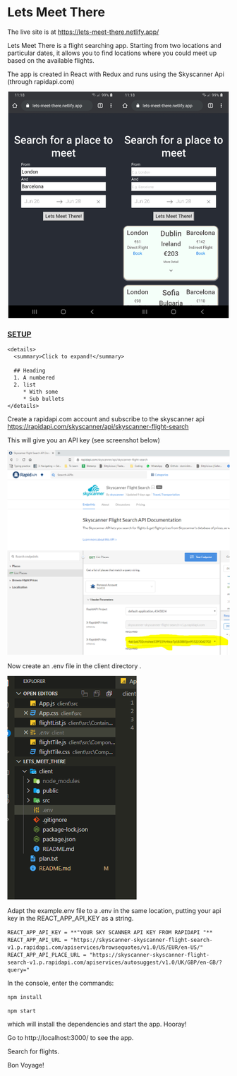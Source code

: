 ﻿# Lets Meet There

The live site is at https://lets-meet-there.netlify.app/

Lets Meet There is a flight searching app. Starting from two locations and particular dates, it allows you to find locations where you could meet up based on the available flights.

The app is created in React with Redux and runs using the Skyscanner Api (through rapidapi.com)

<div align='center'><img src="readme_img/galaxyScreen1.jpg" width="250"><img src="readme_img/galaxyScreen2.jpg" width="250"> </div>

### <u>SETUP</u>

```
<details>
  <summary>Click to expand!</summary>

  ## Heading
  1. A numbered
  2. list
     * With some
     * Sub bullets
</details>
```

Create a rapidapi.com account and subscribe to the skyscanner api https://rapidapi.com/skyscanner/api/skyscanner-flight-search

This will give you an API key (see screenshot below)

![image-20200422090013551](./readme_img/image-20200422090013551.png)

Now create an .env file in the client directory .

![image-20200422090250556](./readme_img/image-20200422090250556.png)

Adapt the example.env file to a .env in the same location, putting your api key in the REACT_APP_API_KEY as a string.

`REACT_APP_API_KEY = **"YOUR SKY SCANNER API KEY FROM RAPIDAPI "**`
`REACT_APP_API_URL = "https://skyscanner-skyscanner-flight-search-v1.p.rapidapi.com/apiservices/browsequotes/v1.0/US/EUR/en-US/"`
`REACT_APP_API_PLACE_URL = "https://skyscanner-skyscanner-flight-search-v1.p.rapidapi.com/apiservices/autosuggest/v1.0/UK/GBP/en-GB/?query="`

In the console, enter the commands:

`npm install`

`npm start`

which will install the dependencies and start the app. Hooray!

Go to http://localhost:3000/ to see the app.

Search for flights.

Bon Voyage!

